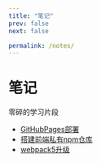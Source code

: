 ```yaml
---
title: "笔记"
prev: false
next: false

permalink: /notes/
---
```


# 笔记

零碎的学习片段

- [GitHubPages部署](/docs/notes/githubPages)
- [搭建前端私有npm仓库](/docs/notes/verdaccio)
- [webpack5升级](/docs/notes/webpack5Update.md)

